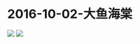 # 2016-10-02-大鱼海棠
![](https://bilicover2016.github.io/Android/2016-10-02-《大鱼海棠》全网独播.png)
![](https://bilicover2016.github.io/PC/2016-10-02-1.jpg)